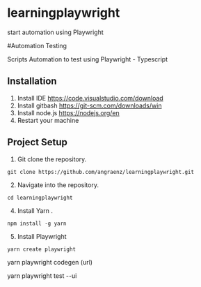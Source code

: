 # learningplaywright
start automation using Playwright

#Automation Testing

Scripts Automation to test using Playwright - Typescript

## Installation

1. Install IDE https://code.visualstudio.com/download 
2. Install gitbash https://git-scm.com/downloads/win
3. Install node.js  https://nodejs.org/en
4. Restart your machine 

## Project Setup
1. Git clone the repository.
```
git clone https://github.com/angraenz/learningplaywright.git
```
2. Navigate into the repository.
```
cd learningplaywright
```
4. Install Yarn .
```
npm install -g yarn
```
5. Install Playwright
```
yarn create playwright
```
yarn playwright codegen (url)

yarn playwright test --ui